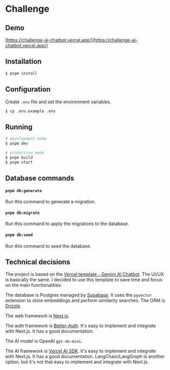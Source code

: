# Challenge

## Demo

[https://challenge-ai-chatbot.vercel.app/](https://challenge-ai-chatbot.vercel.app/)

## Installation

```bash
$ pnpm install
```

## Configuration

Create `.env` file and set the environment variables.

```bash
$ cp .env.example .env
```

## Running

```bash
# development mode
$ pnpm dev

# production mode
$ pnpm build
$ pnpm start
```

## Database commands

#### `pnpm db:generate`

Run this command to generate a migration.

#### `pnpm db:migrate`

Run this command to apply the migrations to the database.

#### `pnpm db:seed`

Run this command to seed the database.

## Technical decisions

The project is based on the [Vercel template - Gemini AI Chatbot](https://vercel.com/templates/next.js/gemini-ai-chatbot). The UI/UX is basically the same. I decided to use this template to save time and focus on the main functionalities.

The database is Postgres managed by [Supabase](https://supabase.com/). It uses the `pgvector` extension to store embeddings and perform similarity searches. The ORM is [Drizzle](https://orm.drizzle.team/docs/overview).

The web framework is [Next.js](https://nextjs.org/).

The auth framework is [Better-Auth](https://www.better-auth.com/docs/installation). It's easy to implement and integrate with Next.js. It has a good documentation.

The AI model is OpenAI `gpt-4o-mini`.

The AI framework is [Vercel AI SDK](https://sdk.vercel.ai/docs/introduction). It's easy to implement and integrate with Next.js. It has a good documentation. LangChain/LangGraph is another option, but it's not that easy to implement and integrate with Next.js.
